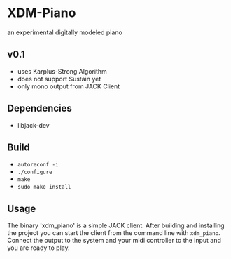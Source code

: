 # XDM-Piano
an experimental digitally modeled piano 
## v0.1
* uses Karplus-Strong Algorithm
* does not support Sustain yet
* only mono output from JACK Client 
## Dependencies
* libjack-dev
## Build
* `autoreconf -i`
* `./configure`
* `make`
* `sudo make install`
## Usage
The binary 'xdm_piano' is a simple JACK client. After building and installing the project you can start the client from the command line with `xdm_piano`. Connect the output to the system and your midi controller to the input and you are ready to play. 

